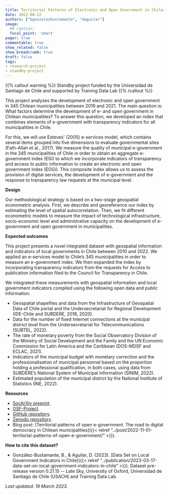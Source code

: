 ```yaml
---
title: Territorial Patterns of Electronic and Open Government in Chilean Municipalities
date: 2022-08-22
authors: ["bgonzalezbustamante", "daguilar"]
image:
  ## caption: 
  focal_point: 'smart'
pager: true
commentable: true
show_related: false
show_breadcrumb: true
draft: false
tags:
- research-project
- standby-project
---
```


{{% callout warning %}}
Standby project funded by the Universidad de Santiago de Chile and supported by Training Data Lab
{{% /callout %}}

This project analyses the development of electronic and open government in 345 Chilean municipalities between 2019 and 2021. The main question is: What factors determine the development of e- and open government in Chilean municipalities? To answer this question, we developed an index that combines elements of e-government with transparency indicators for all municipalities in Chile.

<!--more-->

For this, we will use Esteves' (2005) e-services model, which contains several items grouped into five dimensions to evaluate governmental sites (Fath-Allah et al., 2017). We measure the quality of municipal e-government in the 345 municipalities of Chile in order to obtain an aggregate e-government index (EGi) to which we incorporate indicators of transparency and access to public information to create an electronic and open government index (EOGi). This composite index allows us to assess the provision of digital services, the development of e-government and the response to transparency law requests at the municipal level.

**Design**

Our methodological strategy is based on a two-stage geospatial econometric analysis. First, we describe and georeference our index by estimating the level of spatial autocorrelation. Then, we fit different econometric models to measure the impact of technological infrastructure, socio-economic level and administrative capacity on the development of e-government and open government in municipalities.

**Expected outcomes**

This project presents a novel integrated dataset with geospatial information and indicators of local governments in Chile between 2010 and 2022. We applied an e-services model to Chile’s 345 municipalities in order to measure an e-government index. We then expanded the index by incorporating transparency indicators from the requests for Access to publication information filed to the Council for Transparency in Chile.

We integrated these measurements with geospatial information and local government indicators compiled using the following open data and public information:

* Geospatial shapefiles and data from the Infrastructure of Geospatial Data of Chile portal and the Undersecretariat for Regional Development (IDE-Chile and SUBDERE, 2018, 2020).
* Data for the number of fixed Internet connections at the municipal district level from the Undersecretariat for Telecommunications (SUBTEL, 2022).
* The rate of monetary poverty from the Social Observatory Division of the Ministry of Social Development and the Family and the UN Economic Commission for Latin America and the Caribbean (DOS-MDSF and ECLAC, 2021).
* Indicators of the municipal budget with monetary correction and the professionalisation of municipal personnel based on the proportion holding a professional qualification, in both cases, using data from SUBDERE’s National System of Municipal Information (SINIM, 2022).
* Estimated population of the municipal district by the National Institute of Statistics (INE, 2022).

**Resources**

* [SocArXiv preprint](https://doi.org/10.31235/osf.io/gt8a5).
* [OSF-Project](https://doi.org/10.17605/OSF.IO/32WSK).
* [GitHub repository](https://github.com/bgonzalezbustamante/local-gov-indicators).
* [Zenodo repository](https://doi.org/10.5281/zenodo.7568387).
* Blog post: [Territorial patterns of open e-government. The road to digital democracy in Chilean municipalities]({{< relref "../post/2022-11-01-territorial-patterns-of-open-e-government/" >}}).

**How to cite this dataset?**

* González-Bustamante, B., & Aguilar, D. (2023). [Data Set on Local Government Indicators in Chile]({{< relref "../publication/2023-03-17-data-set-on-local-government-indicators-in-chile" >}}). Dataset pre-release version 0.21.15 -- Late Sky, University of Oxford, Universidad de Santiago de Chile (USACH) and Training Data Lab.

_Last updated: 19 March 2023._